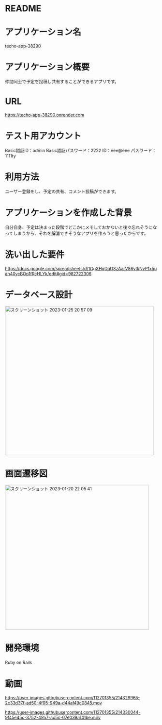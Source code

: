 # README

# アプリケーション名
techo-app-38290

# アプリケーション概要
仲間同士で予定を投稿し共有することができるアプリです。

# URL
https://techo-app-38290.onrender.com

# テスト用アカウント
Basic認証ID：admin
Basic認証パスワード：2222
ID：eee@eee
パスワード：1111ty

# 利用方法
ユーザー登録をし、予定の共有、コメント投稿ができます。

# アプリケーションを作成した背景
自分自身、予定は決まった段階でどこかにメモしておかないと後々忘れそうになってしまうから、それを解消できそうなアプリを作ろうと思ったからです。

# 洗い出した要件
https://docs.google.com/spreadsheets/d/1GgXHqDqDSzAarV86ytkNyP1x5uan40ycBOp1fRcHLYk/edit#gid=982722306

# データベース設計
<img width="491" alt="スクリーンショット 2023-01-25 20 57 09" src="https://user-images.githubusercontent.com/112701355/214557501-eef4ae3f-d93d-4df9-828c-d5abd061e119.png">

# 画面遷移図
<img width="476" alt="スクリーンショット 2023-01-20 22 05 41" src="https://user-images.githubusercontent.com/112701355/214556855-8e34c99d-038e-4539-8871-94d1224006f0.png">

# 開発環境
Ruby on Rails　

# 動画

https://user-images.githubusercontent.com/112701355/214329965-2c33d37f-ad50-4f05-949a-d44af49c0845.mov

https://user-images.githubusercontent.com/112701355/214330044-9f45e45c-3752-49a7-ad5c-67e039a141be.mov





